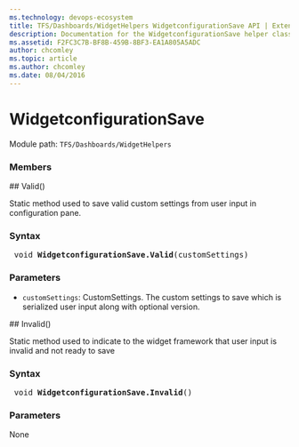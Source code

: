 ```yaml
---
ms.technology: devops-ecosystem
title: TFS/Dashboards/WidgetHelpers WidgetconfigurationSave API | Extensions for Azure DevOps Services
description: Documentation for the WidgetconfigurationSave helper class.
ms.assetid: F2FC3C7B-BF8B-459B-8BF3-EA1A805A5ADC
author: chcomley
ms.topic: article
ms.author: chcomley
ms.date: 08/04/2016
---
```


# WidgetconfigurationSave

Module path: `TFS/Dashboards/WidgetHelpers`

### Members

<a name="Valid"/>
## Valid()

Static method used to save valid custom settings from user input in configuration pane.

### Syntax

<pre class='syntax'>
 void <b>WidgetconfigurationSave.Valid</b>(customSettings)
</pre>

### Parameters

- `customSettings`: CustomSettings. The custom settings to save which is serialized user input along with optional version.

<a name="Invalid"/>
## Invalid()

Static method used to indicate to the widget framework that user input is invalid and not ready to save

### Syntax

<pre class='syntax'>
 void <b>WidgetconfigurationSave.Invalid</b>()
</pre>

### Parameters

None
